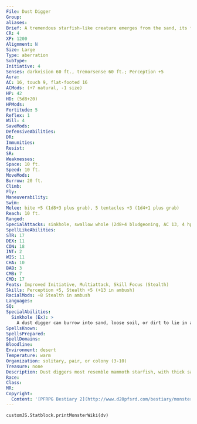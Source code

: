 ```yaml
---
File: Dust Digger
Group: 
aliases: 
Brief: A tremendous starfish-like creature emerges from the sand, its five long arms surrounding a circular toothy maw.
CR: 4
XP: 1200
Alignment: N
Size: Large
Type: aberration
SubType: 
Initiative: 4
Senses: darkvision 60 ft., tremorsense 60 ft.; Perception +5
Aura: 
AC: 16, touch 9, flat-footed 16
ACMods: (+7 natural, -1 size)
HP: 42
HD: (5d8+20)
HPMods: 
Fortitude: 5
Reflex: 1
Will: 4
SaveMods: 
DefensiveAbilities: 
DR: 
Immunities: 
Resist: 
SR: 
Weaknesses: 
Space: 10 ft.
Speed: 10 ft.
MoveMods: 
Burrow: 20 ft.
Climb: 
Fly: 
Maneuverability: 
Swim: 
Melee: bite +5 (1d8+3 plus grab), 5 tentacles +3 (1d4+1 plus grab)
Reach: 10 ft.
Ranged: 
SpecialAttacks: sinkhole, swallow whole (2d8+4 bludgeoning, AC 13, 4 hp)
SpellLikeAbilities: 
STR: 17
DEX: 11
CON: 18
INT: 2
WIS: 11
CHA: 10
BAB: 3
CMB: 7
CMD: 17
Feats: Improved Initiative, Multiattack, Skill Focus (Stealth)
Skills: Perception +5, Stealth +5 (+13 in ambush)
RacialMods: +8 Stealth in ambush
Languages: 
SQ: 
SpecialAbilities:
  Sinkhole (Ex): >
    A dust digger can burrow into sand, loose soil, or dirt to lie in ambush just under the surface. When it feels (via tremorsense) prey walk into a square it threatens, it can deflate its body as an immediate action, causing the sand and other loose soil above to shift and slide. All creatures who were standing in the dust digger's reach must make a DC 15 Reflex save or become entangled as long as they remain in the dust digger's reach. All creatures who were standing at least partially in the dust digger's actual space must make a DC 15 Reflex save or become entangled and fall prone-if such a creature makes this save, it immediately moves to the closest adjacent unoccupied square. If this results in more than a 5-foot move, the creature moves that distance and then falls prone. The save DC is Strength-based.
SpellsKnown: 
SpellsPrepared: 
SpellDomains: 
Bloodline: 
Environment: desert
Temperature: warm
Organization: solitary, pair, or colony (3-10)
Treasure: none
Description: Dust diggers most resemble mammoth starfish, with thick sandy-colored exoskeletons covered with rough, burr-like spines. Its five arms are long and thin, and covered with hundreds of barbed, tubular cilia that the creature uses to move as well at grab and grapple prey. At the fleshy center of the creature's body gapes a circular maw lined with large sharp teeth.  As ambush predators, dust diggers spend the majority of their lives buried beneath the sand, waiting patiently for prey to stumble over their ambush site.  Dust diggers are asexual. They reproduce by budding, splitting off young three to four times over the course of their 10-year lives-smaller versions of themselves that must immediately move away from the parent to avoid being snatched up and eaten. Dust digger young are just over 4 feet across, and can move relatively quickly through sand (their burrow speed is 40 feet). Usually, a young dust digger travels at least a mile from its parent before it settles down to create its first ambush-the amount of life in the region it has chosen as its new lair often determines whether the new dust digger thrives or starves to death, for once it digs its first ambush, it rarely moves more than a few hundred feet away over the course of its life.
Race: 
Class: 
MR: 
Copyright:
  Content: '[PFRPG Bestiary 2](http://www.d20pfsrd.com/bestiary/monster-listings/aberrations/dust-digger)'
---
```

```dataviewjs
customJS.Statblock.printMonsterWiki(dv)
```
